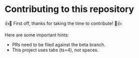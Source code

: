 # Contributing to this repository

:+1::tada: First off, thanks for taking the time to contribute! :tada::+1:

Here are some important hints:

* PRs need to be filed against the beta branch.
* This project uses tabs (ts=4), not spaces.
